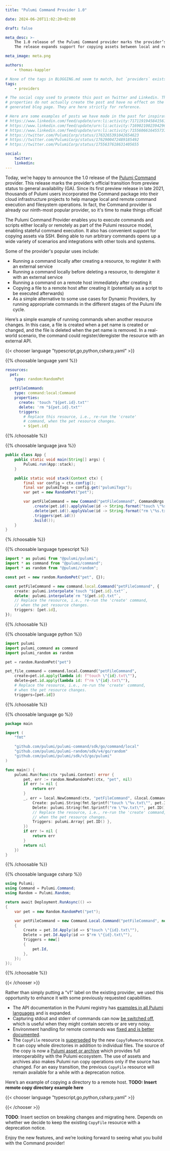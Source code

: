 ```yaml
---
title: "Pulumi Command Provider 1.0"

date: 2024-06-20T11:02:20+02:00

draft: false

meta_desc: >-
    The 1.0 release of the Pulumi Command provider marks the provider’s general availability (GA).
    The release expands support for copying assets between local and remote hosts.

meta_image: meta.png

authors:
    - thomas-kappler

# None of the tags in BLOGGING.md seem to match, but `providers` exists already
tags:
    - providers

# The social copy used to promote this post on Twitter and Linkedin. These
# properties do not actually create the post and have no effect on the
# generated blog page. They are here strictly for reference.

# Here are some examples of posts we have made in the past for inspiration:
# https://www.linkedin.com/feed/update/urn:li:activity:7171191945841561601
# https://www.linkedin.com/feed/update/urn:li:activity:7169021002394296320
# https://www.linkedin.com/feed/update/urn:li:activity:7155606616455737345
# https://twitter.com/PulumiCorp/status/1763265391042654623
# https://twitter.com/PulumiCorp/status/1762900472489185492
# https://twitter.com/PulumiCorp/status/1755637618631405655

social:
    twitter:
    linkedin:
---
```


Today, we’re happy to announce the 1.0 release of the [Pulumi Command](https://www.pulumi.com/registry/packages/command/) provider. This release marks the provider’s official transition from preview status to general availability (GA).
Since its first preview release in late 2021, thousands of Pulumi users incorporated the Command package into their cloud infrastructure projects to help manage local and remote command execution and filesystem operations. In fact, the Command provider is already our ninth-most popular provider, so it's time to make things official!

<!--more-->

The Pulumi Command Provider enables you to execute commands and scripts either locally or remotely as part of the Pulumi resource model, enabling stateful command execution. It also has convenient support for copying assets via SSH. Being able to run arbitrary commands opens up a wide variety of scenarios and integrations with other tools and systems.

Some of the provider's popular uses include:

- Running a command locally after creating a resource, to register it with an external service
- Running a command locally before deleting a resource, to deregister it with an external service
- Running a command on a remote host immediately after creating it
- Copying a file to a remote host after creating it (potentially as a script to be executed afterwards)
- As a simple alternative to some use cases for Dynamic Providers, by running appropriate commands in the different stages of the Pulumi life cycle.

Here’s a simple example of running commands when another resource changes. In this case, a file is created when a pet name is created or changed, and the file is deleted when the pet name is removed. In a real-world scenario, the command could register/deregister the resource with an external API.

{{< chooser language "typescript,go,python,csharp,yaml" >}}

{{% choosable language yaml %}}

```yaml
resources:
  pet:
    type: random:RandomPet

  petFileCommand:
    type: command:local:Command
    properties:
      create: 'touch "${pet.id}.txt"'
      delete: 'rm "${pet.id}.txt"'
      triggers:
        # Replace this resource, i.e., re-run the 'create'
        # command, when the pet resource changes.
        - ${pet.id}
```

{{% /choosable %}}

{{% choosable language java %}}

```java
public class App {
    public static void main(String[] args) {
        Pulumi.run(App::stack);
    }

    public static void stack(Context ctx) {
        final var config = ctx.config();
        final var pulumiTags = config.get("pulumiTags");
        var pet = new RandomPet("pet");

        var petFileCommand = new Command("petFileCommand", CommandArgs.builder()
            .create(pet.id().applyValue(id -> String.format("touch \"%s.txt\"", id)))
            .delete(pet.id().applyValue(id -> String.format("rm \"%s.txt\"", id)))
            .triggers(pet.id())
            .build());
    }
}
```

{% /choosable %}}

{{% choosable language typescript %}}

```typescript
import * as pulumi from "@pulumi/pulumi";
import * as command from "@pulumi/command";
import * as random from "@pulumi/random";

const pet = new random.RandomPet("pet", {});

const petFileCommand = new command.local.Command("petFileCommand", {
    create: pulumi.interpolate`touch "${pet.id}.txt"`,
    delete: pulumi.interpolate`rm "${pet.id}.txt"`,
    // Replace the resource, i.e., re-run the 'create' command,
    // when the pet resource changes.
    triggers: [pet.id],
});
```

{{% /choosable %}}

{{% choosable language python %}}

```python
import pulumi
import pulumi_command as command
import pulumi_random as random

pet = random.RandomPet("pet")

pet_file_command = command.local.Command("petFileCommand",
    create=pet.id.apply(lambda id: f"touch \"{id}.txt\""),
    delete=pet.id.apply(lambda id: f"rm \"{id}.txt\""),
    # Replace the resource, i.e., re-run the 'create' command,
    # when the pet resource changes.
    triggers=[pet.id])
```

{{% /choosable %}}

{{% choosable language go %}}

```go
package main

import (
	"fmt"

	"github.com/pulumi/pulumi-command/sdk/go/command/local"
	"github.com/pulumi/pulumi-random/sdk/v4/go/random"
	"github.com/pulumi/pulumi/sdk/v3/go/pulumi"
)

func main() {
	pulumi.Run(func(ctx *pulumi.Context) error {
		pet, err := random.NewRandomPet(ctx, "pet", nil)
		if err != nil {
			return err
		}
		_, err = local.NewCommand(ctx, "petFileCommand", &local.CommandArgs{
			Create: pulumi.String(fmt.Sprintf("touch \"%v.txt\"", pet.ID())),
			Delete: pulumi.String(fmt.Sprintf("rm \"%v.txt\"", pet.ID())),
			// Replace the resource, i.e., re-run the 'create' command,
			// when the pet resource changes.
			Triggers: pulumi.Array{ pet.ID() },
		})
		if err != nil {
			return err
		}
		return nil
	})
}
```

{{% /choosable %}}

{{% choosable language csharp %}}

```csharp
using Pulumi;
using Command = Pulumi.Command;
using Random = Pulumi.Random;

return await Deployment.RunAsync(() =>
{
    var pet = new Random.RandomPet("pet");

    var petFileCommand = new Command.Local.Command("petFileCommand", new()
    {
        Create = pet.Id.Apply(id => $"touch \"{id}.txt\""),
        Delete = pet.Id.Apply(id => $"rm \"{id}.txt\""),
        Triggers = new[]
        {
            pet.Id,
        },
    });
});
```

{{% /choosable %}}

{{< /chooser >}}

Rather than simply putting a “v1” label on the existing provider, we used this opportunity to enhance it with some previously requested capabilities.

- The API documentation in the Pulumi registry has [examples in all Pulumi languages](https://github.com/pulumi/pulumi-command/issues/196) and is expanded.
- Capturing stdout and stderr of commands can now [be switched off](https://github.com/pulumi/pulumi-command/pull/451), which is useful when they might contain secrets or are very noisy.
- Environment handling for remote commands was [fixed and is better documented](https://github.com/pulumi/pulumi-command/pull/395).
- The `CopyFile` resource is [superseded](https://github.com/pulumi/pulumi-command/pull/423) by the new `CopyToRemote` resource. It can copy whole directories in addition to individual files. The source of the copy is now a [Pulumi asset or archive](https://www.pulumi.com/docs/concepts/assets-archives/) which provides full interoperability with the Pulumi ecosystem. The use of assets and archives also makes Pulumi run copy operations only if the source has changed. For an easy transition, the previous `CopyFile` resource will remain available for a while with a deprecation notice.

Here’s an example of copying a directory to a remote host.
**TODO: Insert remote copy directory example here**

{{< chooser language "typescript,go,python,csharp,yaml" >}}

{{< /chooser >}}

**TODO**: Insert section on breaking changes and migrating here. Depends on whether we decide to keep the existing `CopyFile` resource with a deprecation notice.

Enjoy the new features, and we’re looking forward to seeing what you build with the Command provider!
